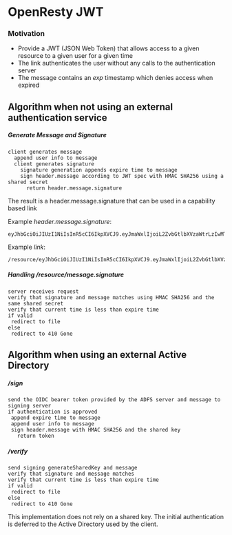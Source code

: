 # OpenResty JWT

### Motivation

* Provide a JWT (JSON Web Token) that allows access to a given resource to a given user for a given time
* The link authenticates the user without any calls to the authentication server
* The message contains an _exp_ timestamp which denies access when expired

## Algorithm when not using an external authentication service

##### Generate Message and Signature
```
client generates message
  append user info to message
  client generates signature
    signature generation appends expire time to message
    sign header.message according to JWT spec with HMAC SHA256 using a shared secret 
      return header.message.signature
```
The result is a header.message.signature that can be used in a capability based link

Example _header.message.signature_:
```
eyJhbGciOiJIUzI1NiIsInR5cCI6IkpXVCJ9.eyJmaWxlIjoiL2ZvbGtlbXVzaWtrLzIwMTgvMDYvMTEvYXNuZDA5MTJubnNudWM5ODIubXA0IiwiZXhwaXJlQXQiOiIyMDE4LTA5LTE1VDEwOjQ2OjUzLjMwN1oifQ==.tz8XOxhXx0WX2y+cyz38WJoRMvdv7wtcCkEG+pmiH94=
```
Example _link_:
```
/resource/eyJhbGciOiJIUzI1NiIsInR5cCI6IkpXVCJ9.eyJmaWxlIjoiL2ZvbGtlbXVzaWtrLzIwMTgvMDYvMTEvYXNuZDA5MTJubnNudWM5ODIubXA0IiwiZXhwaXJlQXQiOiIyMDE4LTA5LTE1VDEwOjQ2OjUzLjMwN1oifQ==.tz8XOxhXx0WX2y+cyz38WJoRMvdv7wtcCkEG+pmiH94=
```

##### Handling /resource/message.signature
```
server receives request
verify that signature and message matches using HMAC SHA256 and the same shared secret 
verify that current time is less than expire time
if valid
 redirect to file
else 
 redirect to 410 Gone
```


## Algorithm when using an external Active Directory

##### /sign
```
send the OIDC bearer token provided by the ADFS server and message to signing server
if authentication is approved
 append expire time to message
 append user info to message
 sign header.message with HMAC SHA256 and the shared key
   return token
```

##### /verify
```
send signing generateSharedKey and message
verify that signature and message matches
verify that current time is less than expire time
if valid
 redirect to file
else 
 redirect to 410 Gone
```

This implementation does not rely on a shared key. The initial 
authentication is deferred to the Active Directory used by the client.

